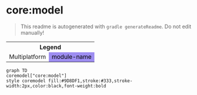 # core:model
> This readme is autogenerated with `gradle generateReadme`. Do not edit manually!
<table>
<tr><th colspan='2'>Legend</th></tr>
<tr><td style='text-align:center;'>Multiplatform</td><td style='text-align:center; background-color:#9D8DF1; color:black'>module-name</td></tr>
</table>

```mermaid
graph TD
coremodel["core:model"]
style coremodel fill:#9D8DF1,stroke:#333,stroke-width:2px,color:black,font-weight:bold
```
